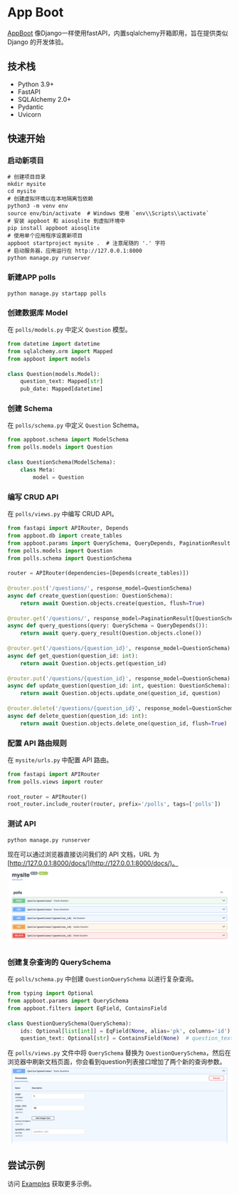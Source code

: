 # App Boot
[AppBoot](https://github.com/taogeYT/appboot) 像Django一样使用fastAPI，内置sqlalchemy开箱即用，旨在提供类似 Django 的开发体验。

## 技术栈
- Python 3.9+
- FastAPI
- SQLAlchemy 2.0+
- Pydantic
- Uvicorn
## 快速开始
### 启动新项目
```shell
# 创建项目目录
mkdir mysite
cd mysite
# 创建虚拟环境以在本地隔离包依赖
python3 -m venv env
source env/bin/activate  # Windows 使用 `env\\Scripts\\activate`
# 安装 appboot 和 aiosqlite 到虚拟环境中
pip install appboot aiosqlite
# 使用单个应用程序设置新项目
appboot startproject mysite .  # 注意尾随的 '.' 字符
# 启动服务器，应用运行在 http://127.0.0.1:8000
python manage.py runserver
```
### 新建APP polls
```shell
python manage.py startapp polls
```
### 创建数据库 Model
在 `polls/models.py` 中定义 `Question` 模型。
```python
from datetime import datetime
from sqlalchemy.orm import Mapped
from appboot import models

class Question(models.Model):
    question_text: Mapped[str]
    pub_date: Mapped[datetime]
```
### 创建 Schema
在 `polls/schema.py` 中定义 `Question` Schema。
```python
from appboot.schema import ModelSchema
from polls.models import Question

class QuestionSchema(ModelSchema):
    class Meta:
        model = Question
```
### 编写 CRUD API
在 `polls/views.py` 中编写 CRUD API。
```python
from fastapi import APIRouter, Depends
from appboot.db import create_tables
from appboot.params import QuerySchema, QueryDepends, PaginationResult
from polls.models import Question
from polls.schema import QuestionSchema

router = APIRouter(dependencies=[Depends(create_tables)])

@router.post('/questions/', response_model=QuestionSchema)
async def create_question(question: QuestionSchema):
    return await Question.objects.create(question, flush=True)

@router.get('/questions/', response_model=PaginationResult[QuestionSchema])
async def query_questions(query: QuerySchema = QueryDepends()):
    return await query.query_result(Question.objects.clone())

@router.get('/questions/{question_id}', response_model=QuestionSchema)
async def get_question(question_id: int):
    return await Question.objects.get(question_id)

@router.put('/questions/{question_id}', response_model=QuestionSchema)
async def update_question(question_id: int, question: QuestionSchema):
    return await Question.objects.update_one(question_id, question)

@router.delete('/questions/{question_id}', response_model=QuestionSchema)
async def delete_question(question_id: int):
    return await Question.objects.delete_one(question_id, flush=True)
```
### 配置 API 路由规则
在 `mysite/urls.py` 中配置 API 路由。
```python
from fastapi import APIRouter
from polls.views import router

root_router = APIRouter()
root_router.include_router(router, prefix='/polls', tags=['polls'])
```
### 测试 API
```shell
python manage.py runserver
```
现在可以通过浏览器直接访问我们的 API 文档，URL 为 [http://127.0.0.1:8000/docs/](http://127.0.0.1:8000/docs/)。
![API 文档](https://raw.githubusercontent.com/taogeYT/appboot/main/images/polls.png)
### 创建复杂查询的 QuerySchema
在 `polls/schema.py` 中创建 `QuestionQuerySchema` 以进行复杂查询。
```python
from typing import Optional
from appboot.params import QuerySchema
from appboot.filters import EqField, ContainsField

class QuestionQuerySchema(QuerySchema):
    ids: Optional[list[int]] = EqField(None, alias='pk', columns='id')  # 按 ID 列表查询 Question
    question_text: Optional[str] = ContainsField(None)  # question_text 字段模糊查询
```
在 `polls/views.py` 文件中将 `QuerySchema` 替换为 `QuestionQuerySchema`，然后在浏览器中刷新文档页面，你会看到question列表接口增加了两个新的查询参数。
![复杂查询参数](https://raw.githubusercontent.com/taogeYT/appboot/main/images/query.png)

## 尝试示例
访问 [Examples](./examples) 获取更多示例。
